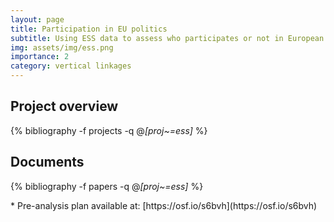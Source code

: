 ```yaml
---
layout: page
title: Participation in EU politics
subtitle: Using ESS data to assess who participates or not in European politics
img: assets/img/ess.png
importance: 2
category: vertical linkages
---
```


## Project overview

<div class="publications">

  {% bibliography -f projects -q @*[proj~=ess]* %}

</div>

## Documents

<div class="publications">

  {% bibliography -f papers -q @*[proj~=ess]* %}

</div>
* Pre-analysis plan available at: [https://osf.io/s6bvh](https://osf.io/s6bvh) 


